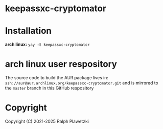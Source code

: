 # keepassxc-cryptomator

# Installation
**arch linux:** `yay -S keepassxc-cryptomator`

# arch linux user respository
The source code to build the AUR package lives in: `ssh://aur@aur.archlinux.org/keepassxc-cryptomator.git` and is mirrored to the `master` branch in this GitHub respository

# Copyright
Copyright (C) 2021-2025 Ralph Plawetzki